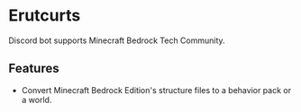 # Erutcurts

Discord bot supports Minecraft Bedrock Tech Community.

## Features

- Convert Minecraft Bedrock Edition's structure files to a behavior pack or a world.